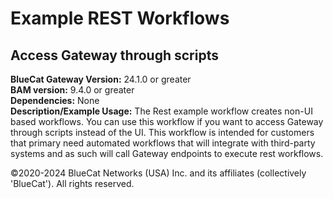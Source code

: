 # **Example REST Workflows**
## Access Gateway through scripts

**BlueCat Gateway Version:** 24.1.0 or greater <br/>
**BAM version:** 9.4.0 or greater <br/>
**Dependencies:** None <br/>
**Description/Example Usage:** The Rest example workflow creates non-UI based workflows. You can use this workflow if you want to access Gateway through scripts instead of the UI. This workflow is intended for customers that primary need automated workflows that will integrate with third-party systems and as such will call Gateway endpoints to execute rest workflows.

©2020-2024 BlueCat Networks (USA) Inc. and its affiliates (collectively 'BlueCat'). All rights reserved.
